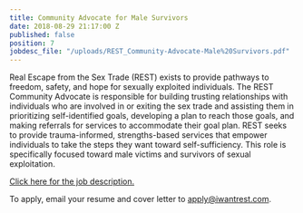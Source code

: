 ```yaml
---
title: Community Advocate for Male Survivors
date: 2018-08-29 21:17:00 Z
published: false
position: 7
jobdesc_file: "/uploads/REST_Community-Advocate-Male%20Survivors.pdf"
---
```


Real Escape from the Sex Trade (REST) exists to provide pathways to freedom, safety, and hope for sexually exploited individuals. The REST Community Advocate is responsible for building trusting relationships with individuals who are involved in or exiting the sex trade and assisting them in prioritizing self-identified goals, developing a plan to reach those goals, and making referrals for services to accommodate their goal plan. REST seeks to provide trauma-informed, strengths-based services that empower individuals to take the steps they want toward self-sufficiency. This role is specifically focused toward male victims and survivors of sexual exploitation. 

[Click here for the job description.](/uploads/REST_Community-Advocate-Male%20Survivors.pdf)

To apply, email your resume and cover letter to [apply@iwantrest.com](mailto:apply@iwantrest.com).
